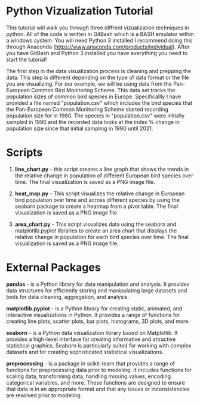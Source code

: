 # **Python Vizualization Tutorial**
This tutorial will walk you through three diffrent vizualization techniques in python. All of the code is written in GitBash which is a BASH emulator within a windows system. You will need Python 3 installed I recommend doing this through Anaconda (https://www.anaconda.com/products/individual). After you have GitBash and Python 3 installed you have everything you need to start the tutorial!

The first step in the data visualization process is cleaning and prepping the data. This step is different depending on the type of data format or the file you are visualizing. For our example, we will be using data from the Pan-European Common Bird Monitoring Scheme. This data set tracks the population sizes of common bird species in Europe. Specificallly I have provided a file named "population.csv" which includes the bird species that the Pan-European Common Monitoring Scheme started recording population size for in 1980. The species in "population.csv" were initially sampled in 1990 and the recorded data looks at the index % change in population size since that initial sampling in 1990 until 2021.


# Scripts
1. **line_chart.py** - this script creates a line graph that shows the trends in the relative change in population of different European bird species over time. The final visualization is saved as a PNG image file.

2. **heat_map.py** -  This script visualizes the relative change in European bird population over time and across different species by using the seaborn package to create a heatmap from a pivot table. The final visualization is saved as a PNG image file.

3. **area_chart.py** - This script visualizes data using the seaborn and matplotlib.pyplot libraries to create an area chart that displays the relative change in population for each bird species over time. The final visualization is saved as a PNG image file. 


# External Packages
**pandas** - is a Python library for data manipulation and analysis. It provides data structures for efficiently storing and manipulating large datasets and tools for data cleaning, aggregation, and analysis.

**matplotlib.pyplot** - is a Python library for creating static, animated, and interactive visualizations in Python. It provides a range of functions for creating line plots, scatter plots, bar plots, histograms, 3D plots, and more.

**seaborn** - is a Python data visualization library based on Matplotlib. It provides a high-level interface for creating informative and attractive statistical graphics. Seaborn is particularly suited for working with complex datasets and for creating sophisticated statistical visualizations.

**preprocessing** - is a package in scikit-learn that provides a range of functions for preprocessing data prior to modeling. It includes functions for scaling data, transforming data, handling missing values, encoding categorical variables, and more. These functions are designed to ensure that data is in an appropriate format and that any issues or inconsistencies are resolved prior to modeling.

